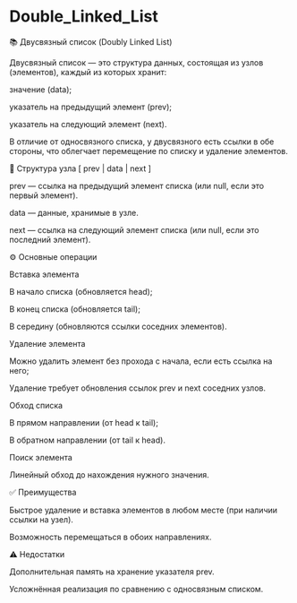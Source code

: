 # Double_Linked_List
📚 Двусвязный список (Doubly Linked List)

Двусвязный список — это структура данных, состоящая из узлов (элементов), каждый из которых хранит:

значение (data);

указатель на предыдущий элемент (prev);

указатель на следующий элемент (next).

В отличие от односвязного списка, у двусвязного есть ссылки в обе стороны, что облегчает перемещение по списку и удаление элементов.

🔗 Структура узла
[ prev | data | next ]

prev — ссылка на предыдущий элемент списка (или null, если это первый элемент).

data — данные, хранимые в узле.

next — ссылка на следующий элемент списка (или null, если это последний элемент).

⚙️ Основные операции

Вставка элемента

В начало списка (обновляется head);

В конец списка (обновляется tail);

В середину (обновляются ссылки соседних элементов).

Удаление элемента

Можно удалить элемент без прохода с начала, если есть ссылка на него;

Удаление требует обновления ссылок prev и next соседних узлов.

Обход списка

В прямом направлении (от head к tail);

В обратном направлении (от tail к head).

Поиск элемента

Линейный обход до нахождения нужного значения.

✅ Преимущества

Быстрое удаление и вставка элементов в любом месте (при наличии ссылки на узел).

Возможность перемещаться в обоих направлениях.

⚠️ Недостатки

Дополнительная память на хранение указателя prev.

Усложнённая реализация по сравнению с односвязным списком.
